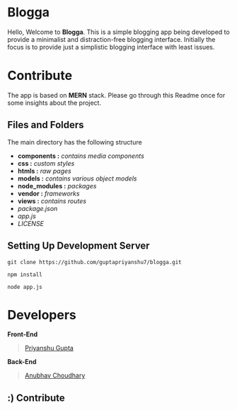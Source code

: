 # Blogga

Hello, Welcome to **Blogga**. This is a simple blogging app being developed to provide a minimalist and distraction-free blogging interface. Initially the focus is to provide just a simplistic blogging interface with least issues. 

# Contribute

The app is based on **MERN** stack. Please go through this Readme once for some insights about the project.

## Files and Folders

The main directory has the following structure

 - **components :** *contains media components*
 - **css :** *custom styles*
 - **htmls :** *raw pages*
 -  **models :** *contains various object models*
 - **node_modules :** *packages*
 - **vendor :** *frameworks*
 - **views :** *contains routes*
 - *package.json*
 - *app.js*
 - *LICENSE*

## Setting Up Development Server

    git clone https://github.com/guptapriyanshu7/blogga.git
    
    npm install

    node app.js

# Developers

**Front-End**

> [Priyanshu Gupta](https://github.com/guptapriyanshu7)

**Back-End** 

> [Anubhav Choudhary](https://github.com/deprov447)

##  :) Contribute

